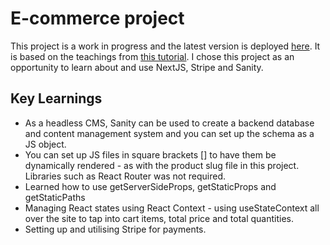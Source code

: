 # E-commerce project

This project is a work in progress and the latest version is deployed [here](www.). It is based on the teachings from [this tutorial](https://www.youtube.com/watch?v=4mOkFXyxfsU&ab_channel=JavaScriptMastery). I chose this project as an opportunity to learn about and use NextJS, Stripe and Sanity.

## Key Learnings

- As a headless CMS, Sanity can be used to create a backend database and content management system and you can set up the schema as a JS object.
- You can set up JS files in square brackets [] to have them be dynamically rendered - as with the product slug file in this project. Libraries such as React Router was not required.
- Learned how to use getServerSideProps, getStaticProps and getStaticPaths
- Managing React states using React Context - using useStateContext all over the site to tap into cart items, total price and total quantities.
- Setting up and utilising Stripe for payments.
